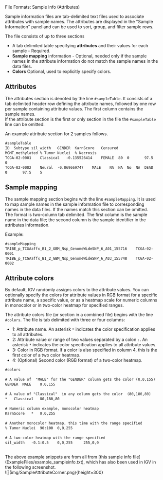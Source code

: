 
<!---
The page title should not go in the menu
-->
<p class="page-title">File Formats: Sample Info (Attributes)</p>

Sample information files are tab-delimited text files used to associate attributes with sample names.  The attributes
are displayed in the "Sample Information" panel and can be used to sort, group, and filter sample rows.

The file consists of up to three sections

* A tab delimited table specifying **attributes** and their values for each sample - Required.
* **Sample mapping** information - Optional, needed only if the sample names in the attribute information do not match the sample names in the data files.
* **Colors** Optional, used to explicitly specify colors.


## Attributes

The attributes section is denoted by the line `#sampleTable`.  It consists of a tab delimited header row defining the 
attribute names, followed by one row per sample containing attribute values.  The first column contains the sample names.  
If the attribute section is the first or only section in the file the `#sampleTable` line can be omitted.

An example attribute section for 2 samples follows.

```
#sampleTable
ID	Subtype	sil_width	GENDER	KarnScore	Censured	MGMT_methylated	% Tumor Nuclei	% Necrosis
TCGA-02-0001	Classical	-0.135526414	FEMALE	80	0		97.5	0
TCGA-02-0002	Neural	-0.069669747	MALE	NA	NA	No	NA	DEAD	0		97.5	5
```

## Sample mapping

The sample mapping section begins with the line `#sampleMapping`.  It is used to map sample names in the sample 
information file to corresponding names in the data files.  If the names match this section can be omitted.  
The format is two-column tab delimited. The first column is 
the sample name in the data file; the second column is the sample identifier in the attributes information.

Example: 
```
#sampleMapping
TRIBE_p_TCGAaffx_B1_2_GBM_Nsp_GenomeWideSNP_6_A01_155716	TCGA-02-0001
TRIBE_p_TCGAaffx_B1_2_GBM_Nsp_GenomeWideSNP_6_A03_155748	TCGA-02-0002
```

## Attribute colors

By default, IGV randomly assigns colors to the attribute values. You can optionally specify the colors for attribute 
values in RGB format for a specific attribute name, a specific value, or as a heatmap scale for numeric columns in 
monocolor or in two-color heatmap for specified ranges. 

The attribute colors file (or section in a combined file) begins with the line `#colors`. The file is tab delimited 
with three or four columns:

* 1: Attribute name. An asterisk `*` indicates the color specification applies to all attributes.
* 2: Attribute value or range of two values separated by a colon `:`. An asterisk `*` indicates the color specification applies to all attribute values.
* 3: Color in RGB format. If a color is also specified in column 4, this is the first color of a two color heatmap.
* 4: (Optional) Second color (RGB format) of a two-color heatmap.

```
#colors 	
  	  	  	 
# A value of  "MALE" for the "GENDER" column gets the color (0,0,155)
GENDER 	MALE 	0,0,155 
	  	
# A value of "Classical"  in any column gets the color  (80,180,80)
* 	Classical 	80,180,80 	
  	
# Numeric column example, monocolor heatmap
KarnScore 	* 	0,0,255 	
  	
# Another monocolor heatmap, this time with the range specified
% Tumor Nuclei 	90:100 	0,0,255 
	  	
# A two-color heatmap with the range specified
sil_width 	-0.1:0.5 	0,0,255 	255,0,0 	
```

<br>
The above example snippets are from all from [this sample info file](ExampleFiles/example_sampleinfo.txt), which has 
also been used in IGV in the following screenshot.
<br>
![](img/SampleAttributeCorner.png){height=300}
 
